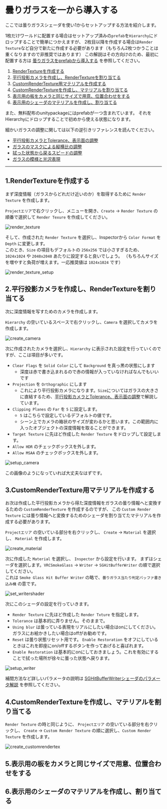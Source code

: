 # 曇りガラスを一から導入する

ここでは曇りガラスシェーダを使い1からセットアップする方法を紹介します。

1枚だけワールドに配置する場合はセットアップ済みの`prefab`を`Hierarchy`にドロップすることで簡単につかえますが、
2枚目以降を作成する場合は`Render Texture`など自分で新たに作成する必要があります（もちろん2枚つかうことは重くなりますので非推奨ではあります）
この解説はその方向けのため、最初に配置する方は [曇りガラスをprefabから導入する](setup_with_prefab.md) を参照してください。

1. [RenderTextureを作成する](#1RenderTextureを作成する)
2. [平行投影カメラを作成し、RenderTextureを割り当てる](#2平行投影カメラを作成しRenderTextureを割り当てる) 
3. [CustomRenderTexture用マテリアルを作成する](#3CustomRenderTexture用マテリアルを作成する)
4. [CustomRenderTextureを作成し、マテリアルを割り当てる](#4CustomRenderTextureを作成しマテリアルを割り当てる)
5. [表示用の板をカメラと同じサイズで用意、位置合わせをする](#5表示用の板をカメラと同じサイズで用意位置合わせをする)
6. [表示用のシェーダのマテリアルを作成し、割り当てる](#6表示用のシェーダのマテリアルを作成し割り当てる)

また、無料配布のunitypackageにはprefabが一つ含まれています。
それをHierarchyにドロップすることで初めから使える状態になります。

細かいガラスの調整に関しては以下の逆引きリファレンスを読んでください。

* [平行投影カメラとTolerance、表示面の調整](tips.md#平行投影カメラとTolerance、表示面の調整)
* [ガラスのマスクによる縦横比の調整](tips.md#ガラスのマスクによる縦横比の調整)
* [拭った状態から戻るスピードの調整](tips.md#拭った状態から戻るスピードの調整)
* [ガラスの模様と光沢表現](tips.md#ガラスの模様と光沢表現)

---

## 1.RenderTextureを作成する

まず深度情報（ガラスからどれだけ近いのか）を取得するために `Render Texture` を作成します。

`Projectエリア`で右クリックし、メニューを開き、`Create` -> `Render Texture` の順番で選択して `Render Texure` を作成してください。

![render_texture](images/create_rendertex.png)

そして、作成された `Render Texture` を選択し、Inspectorから `Color Format` を `Depth` に変更します。<br>
このとき、`Size` の項目もデフォルトの `256x256` では小さすぎるため、`1024x1024` や `2048x2048` あたりに設定すると良いでしょう。
（もちろんサイズを増やすと負荷が増えます。一応推奨値は `1024x1024` です）

![render_texture_setup](images/setup_rendertex.png)

## 2.平行投影カメラを作成し、RenderTextureを割り当てる

次に深度情報を写すためのカメラを作成します。

`Hierarchy` の空いているスペースで右クリックし、`Camera` を選択してカメラを作成します。

![create_camera](images/create_camera.png)

次に作成されたカメラを選択し、`Hierarchy` に表示された設定を行っていくのですが、ここは項目が多いです。

* `Clear Flags` を `Solid Color` にして `Background` を真っ黒の状態にします
  * 深度は赤で書き込まれるので赤の情報が入っていなければなんでもいいです
* `Projection` を `Orthographic` にします
  * これにより平行投影カメラになります。`Size`についてはガラスの大きさに直結するため、[平行投影カメラとTolerance、表示面の調整](tips.md#平行投影カメラとTolerance、表示面の調整)で解説しています。
* `Clipping Planes` の `Far` を `5` に設定します。
  * `5` はこちらで設定しているデフォルトの値です。
  * シーン上でカメラの箱状のサイズが変わるかと思います。この範囲内に入ったオブジェクトの深度情報を取ることができます。
* `Target Texture` に先ほど作成した `Render Texture` をドロップして設定します。
* `Allow HDR` のチェックボックスを外します。
* `Allow MSAA` のチェックボックスを外します。

![setup_camera](images/setup_camera.png)

この画像のようになっていれば大丈夫なはずです。

## 3.CustomRenderTexture用マテリアルを作成する

お次は作成した平行投影カメラから得た深度情報をガラスの曇り情報へと変換するための `CustomRenderTexture` を作成するのですが、
この `Custom Render Texture` には曇り情報へと変換するためのシェーダを割り当てたマテリアルを作成する必要があります。

`Projectエリア` の空いている部分を右クリックし、 `Create` -> `Material` を選択し、 `Material` を作成します。

![create_material](images/create_material.png)

次に作成した `Material` を選択し、 `Inspector` から設定を行います。
まずはシェーダを選択します。`VRCSmokeGlass` -> `Writer` -> `SGHitBufferWriter` の順で選択してください。<br>
これは `Smoke Glass Hit Buffer Writer` の略で、`曇りガラス当たり判定バッファ書き込み機` の意です。

![set_writershader](images/set_writershader.png)

次にこのシェーダの設定を行っていきます。

* `Render Texture` に先ほど作成した `Render Txture` を指定します。
* `Tolerance` は基本的に弄りません。そのままで。
* `Using blur` は曇っている表現をリアルにしたい場合はonにしてください。ガラスにお絵かきしたい場合はoffがお勧めです。
* `Reset` は曇り状態リセット用です。 `Enable Restoration` をオフにしているときはこれを即座にon/offするボタンを作ってあげると喜ばれます。
* `Enable Restoration` は基本的にonにしておきましょう。これを有効にすることで拭った場所が徐々に曇った状態へ戻ります。

![setup_writer](iamges/setup_writer.png) 

補間方法など詳しいパラメータの説明は [SGHitBufferWriterシェーダのパラメータ解説](SGBufferWriter.md) を参照してください。

## 4.CustomRenderTextureを作成し、マテリアルを割り当てる

`Render Texture` の時と同じように、 `Projectエリア` の空いている部分を右クリックし、 `Create` -> `Custom Render Texture` の順に選択し、`Custom Render Texture` を作成します。

![create_customrendertex](images/create_customrendertex.png)

## 5.表示用の板をカメラと同じサイズで用意、位置合わせをする

## 6.表示用のシェーダのマテリアルを作成し、割り当てる
